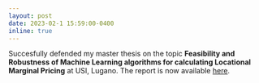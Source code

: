 ```yaml
---
layout: post
date: 2023-02-1 15:59:00-0400
inline: true
---
```


Succesfully defended my master thesis on the topic **Feasibility and Robustness of Machine Learning algorithms for calculating Locational Marginal Pricing** at USI, Lugano. The report is now available <a href="https://thesis.bul.sbu.usi.ch/theses/2116-2223Jami/pdf?1680767660/">here</a>.